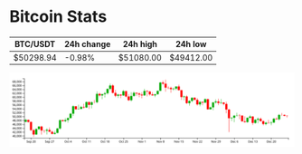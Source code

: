 # Bitcoin Stats

BTC/USDT|24h change|24h high|24h low|
|---|---|---|---|
|$50298.94|-0.98%|$51080.00|$49412.00|

<img src="./chart.svg">
